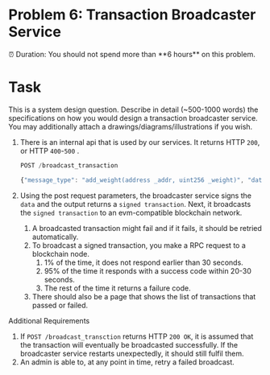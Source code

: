 # Problem 6: Transaction Broadcaster Service

<aside>
⏰ Duration: You should not spend more than **6 hours** on this problem.

</aside>

# Task

This is a system design question. Describe in detail (~500-1000 words) the specifications on how you would design a transaction broadcaster service. You may additionally attach a drawings/diagrams/illustrations if you wish.

1. There is an internal api that is used by our services. 
It returns HTTP `200`, or HTTP `400`-`500` .
    
    ```jsx
    POST /broadcast_transaction 
    
    {"message_type": "add_weight(address _addr, uint256 _weight)", "data": "0xd71363280000000000000000000000005eb715d601c2f27f83cb554b6b36e047822fb70a00000000000000000000000000000000000000000000000000000000000000fa"}
    ```
    
2. Using the post request parameters, the broadcaster service signs the `data` and the output returns a `signed transaction`. Next, it broadcasts the `signed transaction` to an evm-compatible blockchain network.
    1. A broadcasted transaction might fail and if it fails, it should be retried automatically.
    2. To broadcast a signed transaction, you make a RPC request to a blockchain node. 
        1. 1% of the time, it does not respond earlier than 30 seconds. 
        2. 95% of the time it responds with a success code within 20-30 seconds. 
        3. The rest of the time it returns a failure code.
    3. There should also be a page that shows the list of transactions that passed or failed.

Additional Requirements

1. If `POST /broadcast_transction` returns HTTP `200 OK`, it is assumed that the transaction will eventually be broadcasted successfully. If the broadcaster service restarts unexpectedly, it should still fulfil them.
2. An admin is able to, at any point in time, retry a failed broadcast.